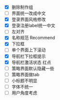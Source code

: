 - [x] 删除制作组
- [ ] 界面统一改成中文
- [x] 登录界面风格修改
- [x] 登录注册label统一中文
- [ ] 左对齐
- [x] 名称规范 Recommend
- [x] 下拉框
- [ ] 单个界面上下滚动
- [x] 导航栏下拉框提示
- [x] 导航栏激活状态 红点
- [ ] 策略界面默认隐藏一些
- [ ] 策略界面做tab
- [ ] 小标题不明显
- [ ] 字体不统一
- [ ] 用户角度考虑